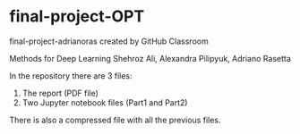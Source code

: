 # final-project-OPT
final-project-adrianoras created by GitHub Classroom

Methods for Deep Learning
Shehroz Ali, Alexandra Pilipyuk, Adriano Rasetta

In the repository there are 3 files:
1) The report (PDF file)
2) Two Jupyter notebook files (Part1 and Part2)

There is also a compressed file with all the previous files.
